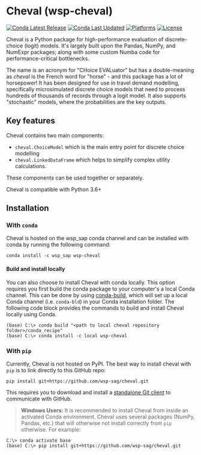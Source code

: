 # Cheval (wsp-cheval)

[![Conda Latest Release](https://anaconda.org/wsp_sap/wsp-cheval/badges/version.svg)](https://anaconda.org/wsp_sap/wsp-cheval)
[![Conda Last Updated](https://anaconda.org/wsp_sap/wsp-cheval/badges/latest_release_date.svg)](https://anaconda.org/wsp_sap/wsp-cheval)
[![Platforms](https://anaconda.org/wsp_sap/wsp-cheval/badges/platforms.svg)](https://anaconda.org/wsp_sap/wsp-cheval)
[![License](https://anaconda.org/wsp_sap/wsp-cheval/badges/license.svg)](https://github.com/wsp-sag/cheval/blob/master/LICENSE)

Cheval is a Python package for high-performance evaluation of discrete-choice (logit) models. It's largely built upon the Pandas, NumPy, and NumExpr packages; along with some custom Numba code for performance-critical bottlenecks.

The name is an acronym for "CHoice EVALuator" but has a double-meaning as _cheval_ is the French word for "horse" - and this package has a lot of horsepower! It has been designed for use in travel demand modelling, specifically microsimulated discrete choice models that need to process hundreds of thousands of records through a logit model. It also supports "stochastic" models, where the probabilities are the key outputs.

## Key features

Cheval contains two main components:

- `cheval.ChoiceModel` which is the main entry point for discrete choice modelling
- `cheval.LinkedDataFrame` which helps to simplify complex utility calculations.

These components can be used together or separately.

Cheval is compatible with Python 3.6+

## Installation

### With `conda`

Cheval is hosted on the wsp_sap conda channel and can be installed with conda by running the following command:

```batch
conda install -c wsp_sap wsp-cheval
```

#### Build and install locally

You can also choose to install Cheval with conda locally. This option requires you first build the conda package to your computer's a local Conda channel. This can be done by using [conda-build](https://github.com/conda/conda-build), which will set up a local Conda channel (i.e. `conda-bld`) in your Conda installation folder. The following code block provides the commands to build and install Cheval locally using Conda.

```batch
(base) C:\> conda build "<path to local cheval repository folder>/conda_recipe"
(base) C:\> conda install -c local wsp-cheval
```

### With `pip`

Currently, Cheval is not hosted on PyPI. The best way to install cheval with `pip` is to link directly to this GitHub repo:

```batch
pip install git+https://github.com/wsp-sag/cheval.git
```

This requires you to download and install a [standalone Git client](https://git-scm.com/downloads) to communicate with GitHub.

> **Windows Users:** It is recommended to install Cheval from inside an activated Conda environment. Cheval uses several packages (NumPy, Pandas, etc.) that will otherwise not install correctly from `pip` otherwise. For example:

```batch
C:\> conda activate base
(base) C:\> pip install git+https://github.com/wsp-sag/cheval.git
```
